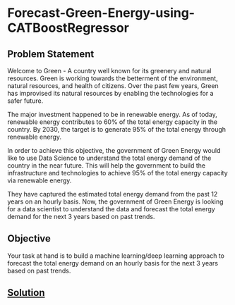 # Forecast-Green-Energy-using-CATBoostRegressor
## Problem Statement
Welcome to Green - A country well known for its greenery and natural resources. Green is working towards the betterment of the environment, natural resources, and health of citizens. Over the past few years, Green has improvised its natural resources by enabling the technologies for a safer future.

The major investment happened to be in renewable energy. As of today, renewable energy contributes to 60% of the total energy capacity in the country. By 2030, the target is to generate 95% of the total energy through renewable energy.

In order to achieve this objective, the government of Green Energy would like to use Data Science to understand the total energy demand of the country in the near future. This will help the government to build the infrastructure and technologies to achieve 95% of the total energy capacity via renewable energy.

They have captured the estimated total energy demand from the past 12 years on an hourly basis. Now, the government of Green Energy is looking for a data scientist to understand the data and forecast the total energy demand for the next 3 years based on past trends.

## Objective
Your task at hand is to build a machine learning/deep learning approach to forecast the total energy demand on an hourly basis for the next 3 years based on past trends.

## [Solution](https://github.com/Rakesh-Pawar/Forecast-Green-Energy-using-CATBoostRegressor/blob/main/forecast-green-energy-using-catboostregressor.ipynb)
